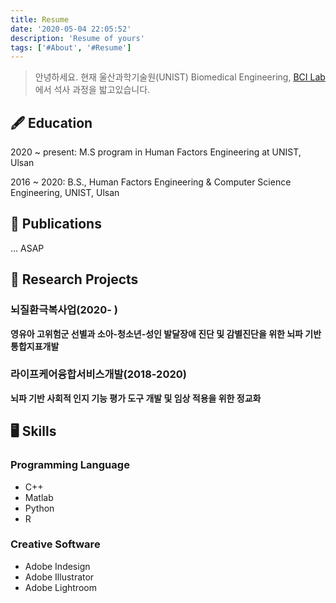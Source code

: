 ```yaml
---
title: Resume
date: '2020-05-04 22:05:52'
description: 'Resume of yours'
tags: ['#About', '#Resume']
---
```


> 안녕하세요. 현재 울산과학기술원(UNIST) Biomedical Engineering, [BCI Lab](https://bci.unist.ac.kr/)에서 석사 과정을 밟고있습니다. 

## 🖋 Education
2020 ~ present: M.S program in Human Factors Engineering at UNIST, Ulsan


2016 ~ 2020: B.S., Human Factors Engineering & Computer Science Engineering, UNIST, Ulsan




## 📄 Publications
... ASAP






## 🚧 Research Projects

### 뇌질환극복사업(2020- )

**영유아 고위험군 선별과 소아-청소년-성인 발달장애 진단 및 감별진단을 위한 뇌파 기반 통합지표개발**


### 라이프케어융합서비스개발(2018-2020)

**뇌파 기반 사회적 인지 기능 평가 도구 개발 및 임상 적용을 위한 정교화**






## 🖥 Skills
### Programming Language
- C++
- Matlab
- Python
- R

### Creative Software
- Adobe Indesign
- Adobe Illustrator
- Adobe Lightroom
